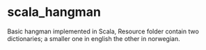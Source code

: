 scala_hangman
=============

Basic hangman implemented in Scala, Resource folder contain two dictionaries; a smaller one in english the other in norwegian.
